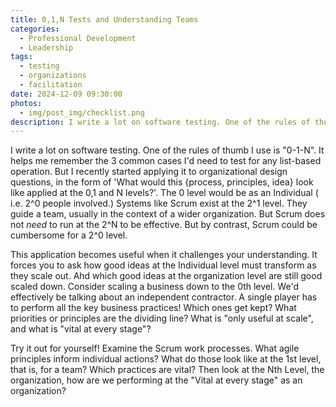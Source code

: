 ```yaml
---
title: 0,1,N Tests and Understanding Teams
categories:
  - Professional Development
  - Leadership
tags:
  - testing
  - organizations
  - facilitation
date: 2024-12-09 09:30:00
photos: 
  - img/post_img/checklist.png
description: I write a lot on software testing. One of the rules of thumb I use is "0-1-N". I recently discovered this rule also applies to organizations
---
```

I write a lot on software testing. One of the rules of thumb I use is "0-1-N". It helps me remember the 3 common cases I'd need to test for any list-based operation. But I recently started applying it to organizational design questions, in the form of 'What would this {process, principles, idea} look like applied at the 0,1 and N levels?'. The 0 level would be as an Individual ( i.e. 2^0 people involved.) Systems like Scrum exist at the 2^1 level. They guide a team, usually in the context of a wider organization. But Scrum does not _need_ to run at the 2^N to be effective. But by contrast, Scrum could be cumbersome for a 2^0 level.

This application becomes useful when it challenges your understanding. It forces you to ask how good ideas at the Individual level must transform as they scale out. Ahd which good ideas at the organization level are still good scaled down. 
Consider scaling a business down to the 0th level. We'd effectively be talking about an independent contractor. A single player has to perform all the key business practices! Which ones get kept? What priorities or principles are the dividing line? What is "only useful at scale", and what is "vital at every stage"?

Try it out for yourself! Examine the Scrum work processes. What agile principles inform individual actions? What do those look like at the 1st level, that is, for a team? Which practices are vital? 
Then look at the Nth Level, the organization, how are we performing at the "Vital at every stage" as an organization?

